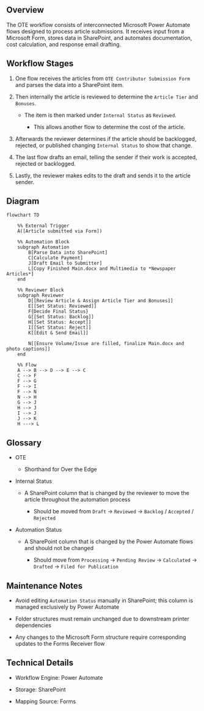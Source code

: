 ## Overview

The OTE workflow consists of interconnected Microsoft Power Automate flows designed to process article submissions. It receives input from a Microsoft Form, stores data in SharePoint, and automates documentation, cost calculation, and response email drafting.

## Workflow Stages

1. One flow receives the articles from `OTE Contributor Submission Form` and parses the data into a SharePoint item.
2. Then internally the article is reviewed to determine the `Article Tier` and `Bonuses`.

   * The item is then marked under `Internal Status` as `Reviewed`.

     * This allows another flow to determine the cost of the article.
3. Afterwards the reviewer determines if the article should be backlogged, rejected, or published changing `Internal Status` to show that change.
4. The last flow drafts an email, telling the sender if their work is accepted, rejected or backlogged.
5. Lastly, the reviewer makes edits to the draft and sends it to the article sender.

## Diagram

```mermaid
flowchart TD

    %% External Trigger
    A([Article submitted via Form]) 

    %% Automation Block
    subgraph Automation
        B[Parse Data into SharePoint]
        C[Calculate Payment]
        J[Draft Email to Submitter]
        L[Copy Finished Main.docx and Multimedia to *Newspaper Articles*]
    end

    %% Reviewer Block
    subgraph Reviewer
        D[[Review Article & Assign Article Tier and Bonuses]]
        E[[Set Status: Reviewed]]
        F{Decide Final Status}
        G[[Set Status: Backlog]]
        H[[Set Status: Accept]]
        I[[Set Status: Reject]]
        K[[Edit & Send Email]]
        
        N[[Ensure Volume/Issue are filled, finalize Main.docx and photo captions]]
    end

    %% Flow
    A --> B --> D --> E --> C
    C --> F
    F --> G
    F --> I
    F --> N
    N --> H
    G --> J
    H --> J
    I --> J
    J --> K
    H ---> L

```

## Glossary

* OTE

  * Shorthand for Over the Edge

* Internal Status

  * A SharePoint column that is changed by the reviewer to move the article throughout the automation process

    * Should be moved from `Draft` -> `Reviewed` -> `Backlog` / `Accepted` / `Rejected`

* Automation Status

  * A SharePoint column that is changed by the Power Automate flows and should not be changed

    * Should move from `Processing` -> `Pending Review` -> `Calculated` -> `Drafted` -> `Filed for Publication`

## Maintenance Notes

* Avoid editing `Automation Status` manually in SharePoint; this column is managed exclusively by Power Automate

* Folder structures must remain unchanged due to downstream printer dependencies

* Any changes to the Microsoft Form structure require corresponding updates to the Forms Receiver flow

## Technical Details

* Workflow Engine: Power Automate

* Storage: SharePoint

* Mapping Source: Forms

